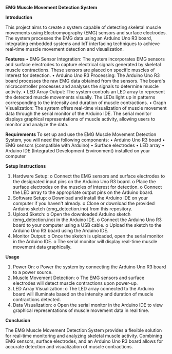 **EMG Muscle Movement Detection System**

**Introduction**

This project aims to create a system capable of detecting skeletal muscle movements using Electromyography (EMG) sensors and surface electrodes. The system processes the EMG data using an Arduino Uno R3 board, integrating embedded systems and IoT interfacing techniques to achieve real-time muscle movement detection and visualization.

**Features**
•	EMG Sensor Integration: The system incorporates EMG sensors and surface electrodes to capture electrical signals generated by skeletal muscle contractions. These sensors are placed on specific muscles of interest for detection.
•	Arduino Uno R3 Processing: The Arduino Uno R3 board processes the raw EMG data obtained from the sensors. The board's microcontroller processes and analyses the signals to determine muscle activity.
•	LED Array Output: The system controls an LED array to represent the detected muscle movements visually. The LEDs light up in patterns corresponding to the intensity and duration of muscle contractions.
•	Graph Visualization: The system offers real-time visualization of muscle movement data through the serial monitor of the Arduino IDE. The serial monitor displays graphical representations of muscle activity, allowing users to monitor and analyze the data.

**Requirements**
To set up and use the EMG Muscle Movement Detection System, you will need the following components:
•	Arduino Uno R3 board
•	EMG sensors (compatible with Arduino)
•	Surface electrodes
•	LED array
•	Arduino IDE (Integrated Development Environment) installed on your computer

**Setup Instructions**
1.	Hardware Setup:
o	Connect the EMG sensors and surface electrodes to the designated input pins on the Arduino Uno R3 board.
o	Place the surface electrodes on the muscles of interest for detection.
o	Connect the LED array to the appropriate output pins on the Arduino board.
2.	Software Setup:
o	Download and install the Arduino IDE on your computer if you haven't already.
o	Clone or download the provided Arduino sketch (emg_detection.ino) from this repository.
3.	Upload Sketch:
o	Open the downloaded Arduino sketch (emg_detection.ino) in the Arduino IDE.
o	Connect the Arduino Uno R3 board to your computer using a USB cable.
o	Upload the sketch to the Arduino Uno R3 board using the Arduino IDE.
4.	Monitor Output:
o	Once the sketch is uploaded, open the serial monitor in the Arduino IDE.
o	The serial monitor will display real-time muscle movement data graphically.

**Usage**
1.	Power On:
o	Power the system by connecting the Arduino Uno R3 board to a power source.
2.	Muscle Movement Detection:
o	The EMG sensors and surface electrodes will detect muscle contractions upon power-up.
3.	LED Array Visualization:
o	The LED array connected to the Arduino board will illuminate based on the intensity and duration of muscle contractions detected.
4.	Data Visualization:
o	Open the serial monitor in the Arduino IDE to view graphical representations of muscle movement data in real time.

**Conclusion**

The EMG Muscle Movement Detection System provides a flexible solution for real-time monitoring and analyzing skeletal muscle activity. Combining EMG sensors, surface electrodes, and an Arduino Uno R3 board allows for accurate detection and visualization of muscle contractions.


